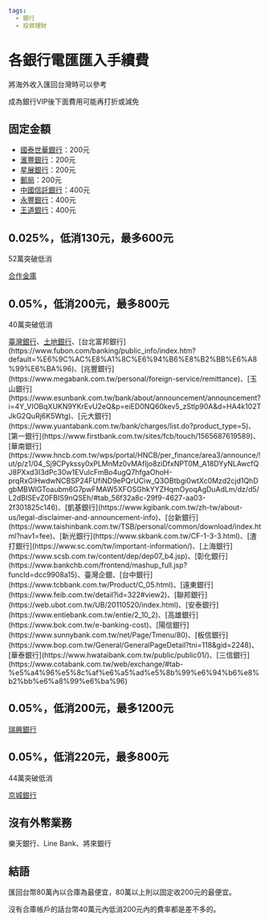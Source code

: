 ```yaml
tags:
  - 銀行
  - 投資理財
```

# 各銀行電匯匯入手續費

將海外收入匯回台灣時可以參考

成為銀行VIP後下面費用可能再打折或減免


## 固定金額

- [國泰世華銀行](https://www.cathaybk.com.tw/cathaybk/personal/deposit-exchange/charge-standard/fx/)：200元
- [滙豐銀行](https://www.hsbc.com.tw/help/tariffs/)：200元
- [星展銀行](https://www.dbs.com.tw/personal-zh/default.page)：200元
- [郵局](https://www.post.gov.tw/post/internet/B_saving/index.jsp?ID=1389938750590)：200元
- [中國信託銀行](https://www.ctbcbank.com/twrbo/zh_tw/dep_index/dep_service/dep_remittance.html)：400元
- [永豐銀行](https://bank.sinopac.com/GCSDsp/DspFAQList.aspx?faqno=62)：400元
- [王道銀行](https://www.o-bank.com/zh-TW/retail/event/event-announce/deposit-standard-charge)：400元


## 0.025%，低消130元，最多600元

52萬突破低消

[合作金庫](https://www.tcb-bank.com.tw/about-tcb/disclosure/other/tcb-fee)

## 0.05%，低消200元，最多800元

40萬突破低消

[臺灣銀行](https://www.bot.com.tw/Services/Pages/ChargingCriterion.aspx)、[土地銀行](https://www.landbank.com.tw/Category/Items/%E5%A4%96%E5%8C%AF%E6%A5%AD%E5%8B%99%E5%90%84%E9%A0%85%E6%94%B6%E8%B2%BB%E6%A8%99%E6%BA%96_%E5%90%ABOBU_)、[台北富邦銀行](https://www.fubon.com/banking/public_info/index.htm?default=%E6%9C%AC%E8%A1%8C%E6%94%B6%E8%B2%BB%E6%A8%99%E6%BA%96)、[兆豐銀行](https://www.megabank.com.tw/personal/foreign-service/remittance)、[玉山銀行](https://www.esunbank.com.tw/bank/about/announcement/announcement?i=4Y_VIOBqXUKN9YKrEvU2eQ&p=eiED0NQ60kev5_zStlp90A&d=HA4k102TJkG2QuRj6K5Wtg)、[元大銀行](https://www.yuantabank.com.tw/bank/charges/list.do?product_type=5)、[第一銀行](https://www.firstbank.com.tw/sites/fcb/touch/1565687619589)、[華南銀行](https://www.hncb.com.tw/wps/portal/HNCB/per_finance/area3/announce/!ut/p/z1/04_Sj9CPykssy0xPLMnMz0vMAfIjo8ziDfxNPT0M_A18DYyNLAwcfQJ8PXxd3I3dPc30w1EVuIcFmBo4ugQ7hfgaOhoH-prqRxGlHwdwNCBSP24FUfiND9ePQrUCiw_Q3OBtbgi0wtXc0Mzd2cjd1QhDgbMBWIGToaubm6G7pwFMAW5XFOSGhkYYZHqmOyoqAgDuAdLm/dz/d5/L2dBISEvZ0FBIS9nQSEh/#tab_56f32a8c-29f9-4627-aa03-2f301825c146)、[凱基銀行](https://www.kgibank.com.tw/zh-tw/about-us/legal-disclaimer-and-announcement-info)、[台新銀行](https://www.taishinbank.com.tw/TSB/personal/common/download/index.html?nav1=fee)、[新光銀行](https://www.skbank.com.tw/CF-1-3-3.html)、[渣打銀行](https://www.sc.com/tw/important-information/)、[上海銀行](https://www.scsb.com.tw/content/dep/dep07_b4.jsp)、[彰化銀行](https://www.bankchb.com/frontend/mashup_full.jsp?funcId=dcc9908a15)、臺灣企銀、[台中銀行](https://www.tcbbank.com.tw/Product/C_05.html)、[遠東銀行](https://www.feib.com.tw/detail?id=322#view2)、[聯邦銀行](https://web.ubot.com.tw/UB/20110520/index.html)、[安泰銀行](https://www.entiebank.com.tw/entie/2_10_2)、[高雄銀行](https://www.bok.com.tw/e-banking-cost)、[陽信銀行](https://www.sunnybank.com.tw/net/Page/Tmenu/80)、[板信銀行](https://www.bop.com.tw/General/GeneralPageDetail?tni=118&gid=2248)、[華泰銀行](https://www.hwataibank.com.tw/public/public01/)、[三信銀行](https://www.cotabank.com.tw/web/exchange/#tab-%e5%a4%96%e5%8c%af%e6%a5%ad%e5%8b%99%e6%94%b6%e8%b2%bb%e6%a8%99%e6%ba%96)

## 0.05%，低消200元，最多1200元

[瑞興銀行](https://www.taipeistarbank.com.tw/CustomerServices/ServiceChargeForms)

## 0.05%，低消220元，最多800元

44萬突破低消

[京城銀行](https://customer.ktb.com.tw/new/personal/04330cc7)

## 沒有外幣業務

樂天銀行、Line Bank、將來銀行

## 結語

匯回台幣80萬內以合庫為最便宜，80萬以上則以固定收200元的最便宜。

沒有合庫帳戶的話台幣40萬元內低消200元內的費率都是差不多的。
